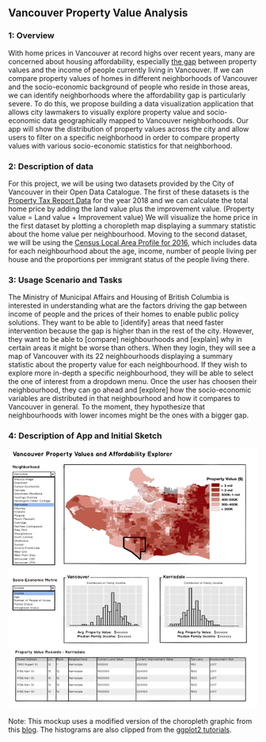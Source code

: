 ## Vancouver Property Value Analysis

### 1: Overview

With home prices in Vancouver at record highs over recent years, many are concerned about housing affordability, especially [the gap](https://globalnews.ca/news/4444324/metro-vancouver-home-prices-incomes/) between property values and the income of people currently living in Vancouver. If we can compare property values of homes in different neighborhoods of Vancouver and the socio-economic background of people who reside in those areas, we can identify neighborhoods where the affordability gap is particularly severe. To do this, we propose building a data visualization application that allows city lawmakers to visually explore property value and socio-economic data geographically mapped to Vancouver neighborhoods. Our app will show the distribution of property values across the city and allow users to filter on a specific neighborhood in order to compare property values with various socio-economic statistics for that neighborhood.

### 2: Description of data

For this project, we will be using two datasets provided by the City of Vancouver in their Open Data Catalogue. The first of these datasets is the [Property Tax Report Data](https://data.vancouver.ca/datacatalogue/propertyTax.htm) for the year 2018 and we can calculate the total home price by adding the land value plus the improvement value. (Property value = Land value + Improvement value) We will visualize the home price in the first dataset by plotting a choropleth map displaying a summary statistic about the home value per neighbourhood. Moving to the second dataset, we will be using the [Census Local Area Profile for 2016](https://data.vancouver.ca/datacatalogue/censusLocalAreaProfiles2016.htm), which includes data for each neighbourhood about the age, income, number of people living per house and the proportions per immigrant status of the people living there.


### 3: Usage Scenario and Tasks

The Ministry of Municipal Affairs and Housing of British Columbia is interested in understanding what are the factors
driving the gap between income of people and the prices of their homes to enable public policy solutions. They want to be
able to [identify] areas that need faster intervention because the gap is higher than in the rest of the city. However, they
want to be able to [compare] neighbourhoods and [explain] why in certain areas it might be worse than others. When they
login, they will see a map of Vancouver with its 22 neighbourhoods displaying a summary statistic about the property value
for each neighbourhood. If they wish to explore more in-depth a specific neighbourhood, they will be able to select the one
of interest from a dropdown menu. Once the user has choosen their neighbourhood, they can go ahead and [explore] how the
socio-economic variables are distributed in that neighbourhood and how it compares to Vancouver in general.  To the moment,
they hypothesize that neighbourhoods with lower incomes might be the ones with a bigger gap.


### 4: Description of App and Initial Sketch

![](mockup.png)

Note: This mockup uses a modified version of the choropleth graphic from this [blog](http://blogs.ubc.ca/katerynabaranovasgis/cartography/). The histograms are also clipped from the [ggplot2 tutorials](http://www.sthda.com/english/wiki/ggplot2-histogram-plot-quick-start-guide-r-software-and-data-visualization).
